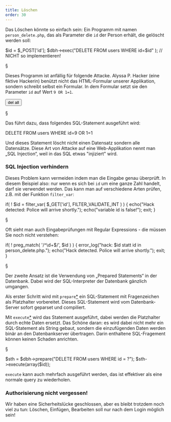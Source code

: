 ```yaml
---
title: Löschen
order: 30
---
```


<script>document.location="/php-db-schreiben/daten-loeschen/";</script>

Das Löschen könnte so einfach sein: Ein Programm mit namen `person_delete.php`,
das als Parameter die `id` der Person erhält, die gelöscht werden soll:

<php caption="Skript person_delete.php mit Sicherheitslücke!">
$id   = $_POST['id'];
$dbh->exec("DELETE FROM users WHERE id=$id" );  
// NICHT so implementieren!
</php>

§

Dieses Programm ist anfällig für folgende Attacke. Alyssa P. Hacker (eine fiktive Hackerin) 
benützt nicht das HTML-Formular unserer Applikation, sondern schreibt selbst ein Formular.
In dem Formular setzt sie den Parameter `id` auf Wert `9 OR 1=1`.

<htmlcode caption="Formular für die Attacke auf das Skript person_delete.php">
<form method="post" 
      action="http://somedomain.at/person_delete.php">
    <input type="hidden" value="9 OR 1=1" name="id"/>
    <input type="submit" value="del all"/>
</form>
</htmlcode>

§

Das führt dazu, dass folgendes SQL-Statement ausgeführt wird:

<sql>
DELETE FROM users WHERE id=9 OR 1=1
</sql>

Und dieses Statement löscht nicht einen Datensatz sondern alle Datensätze. Diese
Art von Attacke auf eine Web-Applikation nennt man „SQL Injection“, weil in
das SQL etwas "injiziert" wird.

### SQL Injection verhindern
Dieses Problem kann vermeiden indem man die Eingabe genau überprüft. In diesem
Beispiel also: nur wenn es sich bei `id` um eine ganze Zahl handelt, darf sie
verwendet werden. Das kann man auf verschiedene Arten prüfen, 
z.B. mit der Funktion `filter_var`: 

<php caption="Eingabeprüfung mit filter_var">
if( ! $id = filter_var( $_GET['id'], FILTER_VALIDATE_INT ) ) {
  echo("Hack detected: Police will arrive shortly.");
  echo("variable id is false!");
  exit;
}
</php>

§

Oft sieht man auch Eingabeprüfungen mit Regular Expressions - die müssen Sie noch nicht verstehen:

<php caption="Eingabeprüfung mit Regular Expression">
if( ! preg_match( '/^\d+$/', $id ) ) {
    error_log("hack: $id statt id in person_delete.php.");
    echo("Hack detected. Police will arrive shortly.");
    exit;
}
</php>

§

Der zweite Ansatz ist die Verwendung von „Prepared Statements“ in der Datenbank.
Dabei wird der SQL-Interpreter der Datenbank gänzlich umgangen. 

Als erster Schritt wird mit `prepare`[*](http://www.php.net/manual/en/pdo.prepare.php) 
ein SQL-Statement mit Fragenzeichen als Platzhalter vorbereitet. Dieses
SQL-Statement wird vom Datenbank-Server sofort geparset und compiliert. 

Mit `execute`[*](http://www.php.net/manual/en/pdostatement.execute.php) 
wird das Statement ausgeführt, dabei werden die Platzhalter durch echte Daten
ersetzt.  Das Schöne daran: es wird dabei nicht mehr ein SQL-Statement als
String gebaut, sondern die einzufügenden Daten werden binär an den
Datenbankserver übertragen. Darin enthaltene SQL-Fragement können keinen Schaden
anrichten.

§

<php caption="DELETE mit prepared statement">
$sth = $dbh->prepare("DELETE FROM users WHERE id = ?");
$sth->execute(array($id));
</php>

`execute` kann auch mehrfach ausgeführt werden, das ist effektiver als eine
normale query zu wiederholen.

### Authorisierung nicht vergessen!

Wir haben eine Sicherheitslücke geschlossen, aber es bleibt trotzdem noch viel
zu tun: Löschen, Einfügen, Bearbeiten soll nur nach dem Login möglich sein!

